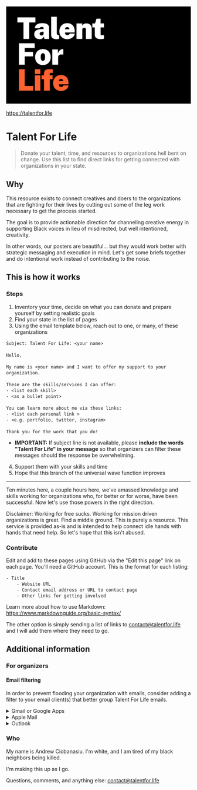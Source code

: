 ![Talent For Life Header Image](/tfl.png)

https://talentfor.life

Talent For Life
===============

> Donate your talent, time, and resources to organizations hell bent on change. Use this list to find direct links for getting connected with organizations in your state.


## Why

This resource exists to connect creatives and doers to the organizations that are fighting for their lives by cutting out some of the leg work necessary to get the process started. 

The goal is to provide actionable direction for channeling creative energy in supporting Black voices in lieu of misdirected, but well intentioned, creativity. 

In other words, our posters are beautiful... but they would work better with strategic messaging and execution in mind. Let's get some briefs together and do intentional work instead of contributing to the noise.

## This is how it works

### Steps

1. Inventory your time, decide on what you can donate and prepare yourself by setting realistic goals
2. Find your state in the list of pages
3. Using the email template below, reach out to one, or many, of these organizations

```
Subject: Talent For Life: <your name>

Hello,

My name is <your name> and I want to offer my support to your organization. 

These are the skills/services I can offer:
- <list each skill> 
- <as a bullet point>

You can learn more about me via these links:
- <list each personal link >
- <e.g. portfolio, twitter, instagram>

Thank you for the work that you do! 

```

- **IMPORTANT:** If subject line is not available, please **include the words "Talent For Life" in your message** so that organizers can filter these messages should the response be overwhelming.
4. Support them with your skills and time
5. Hope that this branch of the universal wave function improves

-------

Ten minutes here, a couple hours here, we've amassed knowledge and skills working for organizations who, for better or for worse, have been successful. Now let's use those powers in the right direction.

Disclaimer: Working for free sucks. Working for mission driven organizations is great. Find a middle ground. This is purely a resource. This service is provided as-is and is intended to help connect idle hands with hands that need help. So let's hope that this isn't abused.

### Contribute

Edit and add to these pages using GitHub via the "Edit this page" link on each page. You'll need a GitHub account. This is the format for each listing:

```
- Title
    - Website URL
    - Contact email address or URL to contact page
    - Other links for getting involved
```

Learn more about how to use Markdown: https://www.markdownguide.org/basic-syntax/

The other option is simply sending a list of links to contact@talentfor.life and I will add them where they need to go. 

## Additional information

### For organizers

#### Email filtering

In order to prevent flooding your organization with emails, consider adding a filter to your email client(s) that better group Talent For Life emails.

<details>
  <summary>Gmail or Google Apps</summary>
  
  #### Create a Filter
  https://support.google.com/mail/answer/6579?hl=en

  #### Create a Label
  https://support.google.com/mail/answer/118708?hl=en&ref_topic=3394656
</details>

<details>
  <summary>Apple Mail</summary>
  
  #### MacOS: Create a rule
  https://support.apple.com/guide/mail/use-rules-to-manage-emails-you-receive-mlhlp1017/mac

  #### iOS: Filter emails
  https://support.apple.com/guide/iphone/flag-and-filter-emails-iph3caefa61/ios
</details>

<details>
  <summary>Outlook</summary>
  
  #### Manage emails using rules
  https://support.office.com/en-us/article/manage-email-messages-by-using-rules-c24f5dea-9465-4df4-ad17-a50704d66c59

  #### Rules for the Outlook Webapp
  https://support.microsoft.com/en-us/office/inbox-rules-in-outlook-web-app-edea3d17-00c9-434b-b9b7-26ee8d9f5622?ui=en-us&rs=en-us&ad=us
</details>



### Who

My name is Andrew Ciobanasiu. I'm white, and I am tired of my black neighbors being killed.

I'm making this up as I go.

Questions, comments, and anything else: contact@talentfor.life